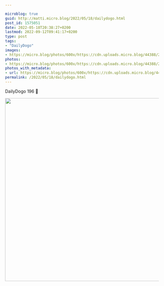 ```yaml
---

microblog: true
guid: http://matti.micro.blog/2022/05/18/dailydogo.html
post_id: 1575051
date: 2022-05-18T20:38:27+0200
lastmod: 2022-09-12T09:41:17+0200
type: post
tags:
- "DailyDogo"
images:
- https://micro.blog/photos/600x/https://cdn.uploads.micro.blog/44388/2022/ecb05110f1.jpg
photos:
- https://micro.blog/photos/600x/https://cdn.uploads.micro.blog/44388/2022/ecb05110f1.jpg
photos_with_metadata:
- url: https://micro.blog/photos/600x/https://cdn.uploads.micro.blog/44388/2022/ecb05110f1.jpg
permalink: /2022/05/18/dailydogo.html
---
```

DailyDogo 196 🐶

<img src="/media/uploads/2022/ecb05110f1.jpg" width="600" height="600" alt="" />
